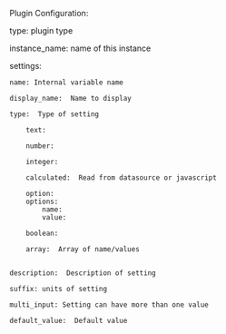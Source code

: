 Plugin Configuration:

type: plugin type

instance_name: name of this instance

settings:

    name: Internal variable name

    display_name:  Name to display

    type:  Type of setting

        text:

        number:

        integer:

        calculated:  Read from datasource or javascript

        option:
        options:
            name:
            value:

        boolean:

        array:  Array of name/values


    description:  Description of setting

    suffix: units of setting

    multi_input: Setting can have more than one value

    default_value:  Default value



